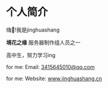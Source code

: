 # 个人简介

嗨👋!我是jinghuashang
  
**境花之缘** 服务器制作组人员之一 
  
高中生，努力学习ing
  
for me:
Email: 3415645010@qq.com

for me:
Website: www.jinghuashang.cn

